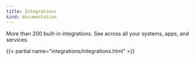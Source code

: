 ```yaml
---
title: Integrations
kind: documentation
---
```


More than 200 built-in integrations. See across all your systems, apps, and services.

{{< partial name="integrations/integrations.html" >}}


